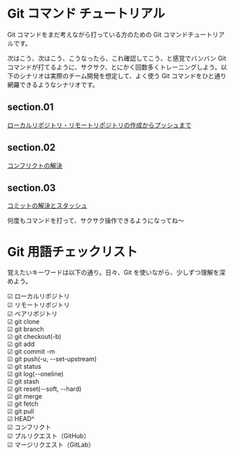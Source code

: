 # Git コマンド チュートリアル  
  
Git コマンドをまだ考えながら打っている方のための Git コマンドチュートリアルです。   

次はこう、次はこう、こうなったら、これ確認してこう、と感覚でバンバン Git コマンドが打てるように、サクサク、とにかく回数多くトレーニングしよう。以下のシナリオは実際のチーム開発を想定して、よく使う Git コマンドをひと通り網羅できるようなシナリオです。  
  
## section.01  
[ローカルリポジトリ・リモートリポジトリの作成からプッシュまで](./section.01.md)  
  
## section.02  
[コンフリクトの解決](./section.02.md)  
  
## section.03  
[コミットの解決とスタッシュ ](./section.03.md)  
  
何度もコマンドを打って、サクサク操作できるようになってね～  
  
  
# Git 用語チェックリスト  
  
覚えたいキーワードは以下の通り。日々、Git を使いながら、少しずつ理解を深めよう。  

☑ ローカルリポジトリ  
☑ リモートリポジトリ  
☑ ベアリポジトリ  
☑ git clone  
☑ git branch  
☑ git checkout(-b)  
☑ git add  
☑ git commit -m  
☑ git push(-u, --set-upstream)  
☑ git status  
☑ git log(--oneline)  
☑ git stash  
☑ git reset(--soft, --hard)  
☑ git merge  
☑ git fetch  
☑ git pull  
☑ HEAD^  
☑ コンフリクト  
☑ プルリクエスト（GitHub）  
☑ マージリクエスト（GitLab）  
  
